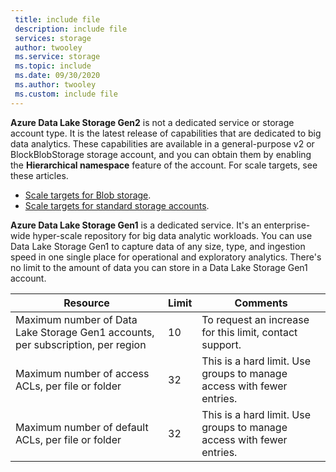 ```yaml
---
 title: include file
 description: include file
 services: storage
 author: twooley
 ms.service: storage
 ms.topic: include
 ms.date: 09/30/2020
 ms.author: twooley
 ms.custom: include file
---
```


**Azure Data Lake Storage Gen2** is not a dedicated service or storage account type. It is the latest release of capabilities that are dedicated to big data analytics.  These capabilities are available in a general-purpose v2 or BlockBlobStorage storage account, and you can obtain them by enabling the **Hierarchical namespace** feature of the account. For scale targets, see these articles. 

- [Scale targets for Blob storage](../articles/storage/blobs/scalability-targets.md#scale-targets-for-blob-storage).
- [Scale targets for standard storage accounts](../articles/storage/common/scalability-targets-standard-account.md?toc=%2fazure%2fstorage%2fblobs%2ftoc.json#scale-targets-for-standard-storage-accounts).

**Azure Data Lake Storage Gen1** is a dedicated service. It's an enterprise-wide hyper-scale repository for big data analytic workloads. You can use Data Lake Storage Gen1 to capture data of any size, type, and ingestion speed in one single place for operational and exploratory analytics. There's no limit to the amount of data you can store in a Data Lake Storage Gen1 account.

| **Resource** | **Limit** | **Comments** |
| --- | --- | --- |
| Maximum number of Data Lake Storage Gen1 accounts, per subscription, per region |10 | To request an increase for this limit, contact support. |
| Maximum number of access ACLs, per file or folder |32 | This is a hard limit. Use groups to manage access with fewer entries. |
| Maximum number of default ACLs, per file or folder |32 | This is a hard limit. Use groups to manage access with fewer entries. |